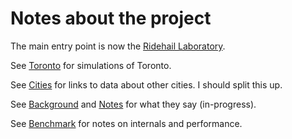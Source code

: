 # Notes about the project

The main entry point is now the [Ridehail Laboratory](https://tomslee.github.io/ridehail-animation/lab/).

See [Toronto](toronto.md) for simulations of Toronto.

See [Cities](cities.md) for links to data about other cities. I should
split this up.

See [Background](background.md) and [Notes](notes.md) for what they say (in-progress).

See [Benchmark](benchmark.md) for notes on internals and performance.
